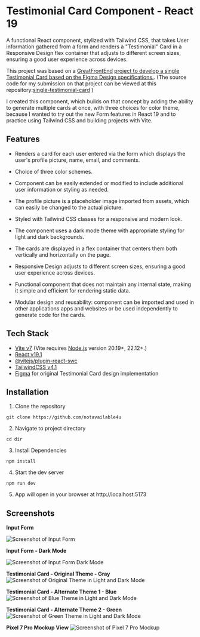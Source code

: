 # Testimonial Card Component - React 19

A functional React component, stylized with Tailwind CSS, that takes User information gathered from a form and renders a "Testimonial" Card in a Responsive Design flex container that adjusts to different screen sizes, ensuring a good user experience across devices.

This project was based on a [GreatFrontEnd](https://www.greatfrontend.com/projects) [project to develop a single Testimonial Card based on the Figma Design specifications.](https://www.greatfrontend.com/projects/challenges/testimonial-card). (The source code for my submission on that project can be viewed at this repository:[single-testimonial-card](https://github.com/notavailable4u/single-testiimonial-card)  )

I created this component, which builds on that concept by adding the ability to generate multiple cards at once, with three choices for color theme, because I wanted to try out the new Form features in React 19 and to practice using Tailwind CSS and building projects with Vite.

## Features

- Renders a card for each user entered via the form which displays the user's profile picture, name, email, and comments.

- Choice of three color schemes.

- Component can be easily extended or modified to include additional user information or styling as needed.

- The profile picture is a placeholder image imported from assets, which can easily be changed to the actual picture.

- Styled with Tailwind CSS classes for a responsive and modern look.

- The component uses a dark mode theme with appropriate styling for light and dark backgrounds.

- The cards are displayed in a flex container that centers them both vertically and horizontally on the page.

- Responsive Design adjusts to different screen sizes, ensuring a good user experience across devices.

- Functional component that does not maintain any internal state, making it simple and efficient for rendering static data.

- Modular design and reusability: component can be imported and used in other applications apps and websites or be used independently to generate code for the cards.

## Tech Stack

- [Vite v7](https://vite.dev) (Vite requires [Node.js](https://nodejs.org/en/) version 20.19+, 22.12+.)
- [React v19.1](https://react.dev)
- [@vitejs/plugin-react-swc](https://github.com/vitejs/vite-plugin-react/tree/main/packages/plugin-react)
- [TailwindCSS v4.1](https://tailwindcss.com/)
- [Figma](https://www.figma.com/) for original Testimonial Card design implementation

## Installation

1. Clone the repository

```
git clone https://github.com/notavailable4u
```

2. Navigate to project directory

```
cd dir
```

3. Install Dependencies

```
npm install
```

4. Start the dev server

```
npm run dev
```

5. App will open in your browser at http://localhost:5173

## Screenshots

**Input Form**

![Screenshot of Input Form](/src/assets/infput-form-screenshot.png)

**Input Form - Dark Mode**

![Screenshot of Input Form Dark Mode](/src/assets/infput-form-dark-screenshot.png)

**Testimonial Card - Original Theme - Gray**
![Screenshot of Original Theme in Light and Dark Mode](/src/assets/originalLightDark.png)

**Testimonial Card - Alternate Theme 1 - Blue**
![Screenshot of Blue Theme in Light and Dark Mode](/src/assets/blueLightDark.png)

**Testimonial Card - Alternate Theme 2 - Green**
![Screenshot of Green Theme in Light and Dark Mode](/src/assets/greenLightDark.png)

**Pixel 7 Pro Mockup View**
![Screenshot of Pixel 7 Pro Mockup](/src/assets/Pixel-7-Pro-mockup.png)

